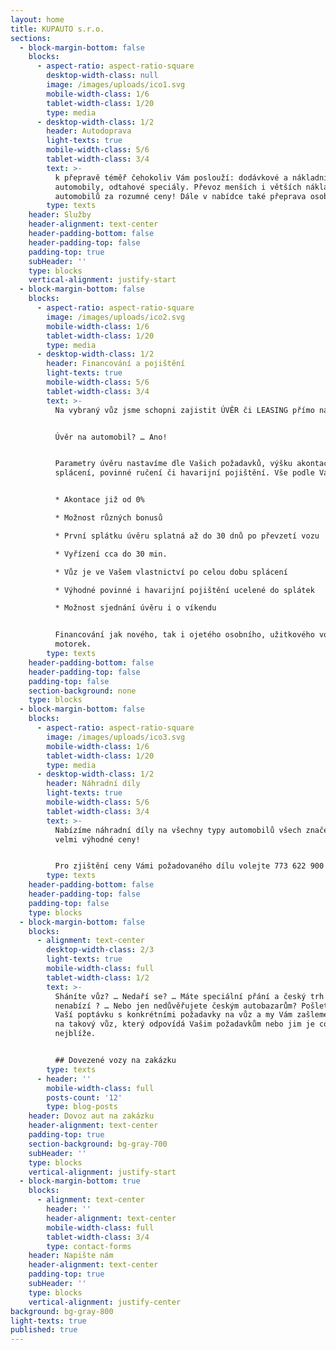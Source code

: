 ```yaml
---
layout: home
title: KUPAUTO s.r.o.
sections:
  - block-margin-bottom: false
    blocks:
      - aspect-ratio: aspect-ratio-square
        desktop-width-class: null
        image: /images/uploads/ico1.svg
        mobile-width-class: 1/6
        tablet-width-class: 1/20
        type: media
      - desktop-width-class: 1/2
        header: Autodoprava
        light-texts: true
        mobile-width-class: 5/6
        tablet-width-class: 3/4
        text: >-
          k přepravě téměř čehokoliv Vám poslouží: dodávkové a nákladní
          automobily, odtahové speciály. Převoz menších i větších nákladů a
          automobilů za rozumné ceny! Dále v nabídce také přeprava osob.
        type: texts
    header: Služby
    header-alignment: text-center
    header-padding-bottom: false
    header-padding-top: false
    padding-top: true
    subHeader: ''
    type: blocks
    vertical-alignment: justify-start
  - block-margin-bottom: false
    blocks:
      - aspect-ratio: aspect-ratio-square
        image: /images/uploads/ico2.svg
        mobile-width-class: 1/6
        tablet-width-class: 1/20
        type: media
      - desktop-width-class: 1/2
        header: Financování a pojištění
        light-texts: true
        mobile-width-class: 5/6
        tablet-width-class: 3/4
        text: >-
          Na vybraný vůz jsme schopni zajistit ÚVĚR či LEASING přímo na místě.


          Úvěr na automobil? … Ano!


          Parametry úvěru nastavíme dle Vašich požadavků, výšku akontace, dobu
          splácení, povinné ručení či havarijní pojištění. Vše podle Vás!


          * Akontace již od 0%

          * Možnost různých bonusů

          * První splátku úvěru splatná až do 30 dnů po převzetí vozu

          * Vyřízení cca do 30 min.

          * Vůz je ve Vašem vlastnictví po celou dobu splácení

          * Výhodné povinné i havarijní pojištění ucelené do splátek

          * Možnost sjednání úvěru i o víkendu


          Financování jak nového, tak i ojetého osobního, užitkového vozu,
          motorek.
        type: texts
    header-padding-bottom: false
    header-padding-top: false
    padding-top: false
    section-background: none
    type: blocks
  - block-margin-bottom: false
    blocks:
      - aspect-ratio: aspect-ratio-square
        image: /images/uploads/ico3.svg
        mobile-width-class: 1/6
        tablet-width-class: 1/20
        type: media
      - desktop-width-class: 1/2
        header: Náhradní díly
        light-texts: true
        mobile-width-class: 5/6
        tablet-width-class: 3/4
        text: >-
          Nabízíme náhradní díly na všechny typy automobilů všech značek za
          velmi výhodné ceny!


          Pro zjištění ceny Vámi požadovaného dílu volejte 773 622 900
        type: texts
    header-padding-bottom: false
    header-padding-top: false
    padding-top: false
    type: blocks
  - block-margin-bottom: false
    blocks:
      - alignment: text-center
        desktop-width-class: 2/3
        light-texts: true
        mobile-width-class: full
        tablet-width-class: 1/2
        text: >-
          Sháníte vůz? … Nedaří se? … Máte speciální přání a český trh jej
          nenabízí ? … Nebo jen nedůvěřujete českým autobazarům? Pošlete nám
          Vaší poptávku s konkrétními požadavky na vůz a my Vám zašleme nabídku
          na takový vůz, který odpovídá Vašim požadavkům nebo jim je co
          nejblíže.


          ## Dovezené vozy na zakázku
        type: texts
      - header: ''
        mobile-width-class: full
        posts-count: '12'
        type: blog-posts
    header: Dovoz aut na zakázku
    header-alignment: text-center
    padding-top: true
    section-background: bg-gray-700
    subHeader: ''
    type: blocks
    vertical-alignment: justify-start
  - block-margin-bottom: true
    blocks:
      - alignment: text-center
        header: ''
        header-alignment: text-center
        mobile-width-class: full
        tablet-width-class: 3/4
        type: contact-forms
    header: Napište nám
    header-alignment: text-center
    padding-top: true
    subHeader: ''
    type: blocks
    vertical-alignment: justify-center
background: bg-gray-800
light-texts: true
published: true
---
```


